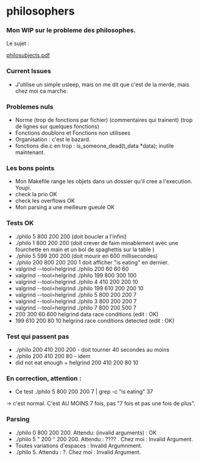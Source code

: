 # philosophers

### Mon WIP sur le probleme des philosophes.

Le sujet :

[philosubjects.pdf](https://github.com/leitn/philosophers/files/12674668/philosubjects.pdf)

### Current Issues
- J'utilise un simple usleep, mais on me dit que c'est de la merde, mais chez moi ca marche.

### Problemes nuls
- Norme (trop de fonctions par fichier) (commentaires qui trainent) (trop de lignes sur quelques fonctions)
- Fonctions doublons et Fonctions non utilisees
- Organisation : c'est le bazard.
- fonctions die.c en trop :  is_someone_dead(t_data *data);  inutile maintenant.

### Les bons points
- Mon Makefile range les objets dans un dossier qu'il cree a l'execution. Youpi.
- check la prio OK
- check les overflows OK
- Mon parsing a une meilleure gueule OK

### Tests OK
- ./philo 5 800 200 200 (doit boucler a l'infini)
- ./philo 1 800 200 200 (doit crever de faim minablement avec une fourchette en main et un bol de spaghettis sur la table )
- ./philo 5 599 200 200 (doit mourir en 600 millisecondes)
- ./philo 200 800 200 200 1 doit afficher "is eating" en dernier.
- valgrind --tool=helgrind ./philo 200 60 60 60
- valgrind --tool=helgrind ./philo 199 800 300 100
- valgrind --tool=helgrind ./philo 4 410 200 200 10
- valgrind --tool=helgrind ./philo 199 610 200 200 10
- valgrind --tool=helgrind ./philo 5 800 200 200 7
- valgrind --tool=helgrind ./philo 3 800 200 200 7
- valgrind --tool=helgrind ./philo 7 800 200 500 7
- 200 300 60 600 helgrind data race conditions (edit : OK)
- 199 610 200 80 10 helgrind race conditions detected (edit : OK)

### Test qui passent pas
- ./philo 200 410 200 200 - doit tourner 40 secondes au moins
- ./philo 200 410 200 80 - idem
- did not eat enough + helgrind 200 410 200 80 10


### En correction, attention :
- Ce test
./philo 5 800 200 200 7 | grep -c "is eating"
37

-> c'est normal. C'est AU MOINS 7 fois, pas "7 fois et pas une fois de plus".

### Parsing
- ./philo 0 800 200 200. Attendu: (invalid arguments) : OK
- ./philo 5 "   200    " 200 200. Attendu : ???? . Chez moi : Invalid Argument.
- Toutes variations d'espaces : Invalid Argumnment.
- ./philo 5. Attendu : ?. Chez moi : Invalid Argument.

